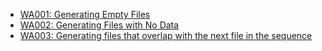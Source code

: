 - [WA001: Generating Empty Files](./WA001.md)
- [WA002: Generating Files with No Data](./WA002.md)
- [WA003: Generating files that overlap with the next file in the sequence](./WA003.md)

